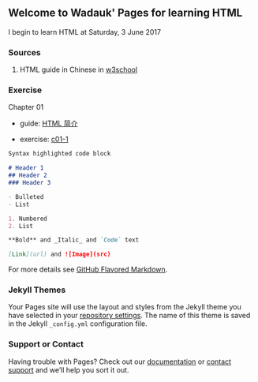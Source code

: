 ## Welcome to Wadauk' Pages for learning HTML

I begin to learn HTML at Saturday, 3 June 2017


### Sources

1. HTML guide in Chinese in [w3school](http://www.w3school.com.cn/html/index.asp)

### Exercise

Chapter 01

- guide: [HTML 简介](http://www.w3school.com.cn/html/html_intro.asp)

- exercise: [c01-1]()

```markdown
Syntax highlighted code block

# Header 1
## Header 2
### Header 3

- Bulleted
- List

1. Numbered
2. List

**Bold** and _Italic_ and `Code` text

[Link](url) and ![Image](src)
```

For more details see [GitHub Flavored Markdown](https://guides.github.com/features/mastering-markdown/).

### Jekyll Themes

Your Pages site will use the layout and styles from the Jekyll theme you have selected in your [repository settings](https://github.com/Wadauk/html/settings). The name of this theme is saved in the Jekyll `_config.yml` configuration file.

### Support or Contact

Having trouble with Pages? Check out our [documentation](https://help.github.com/categories/github-pages-basics/) or [contact support](https://github.com/contact) and we’ll help you sort it out.
